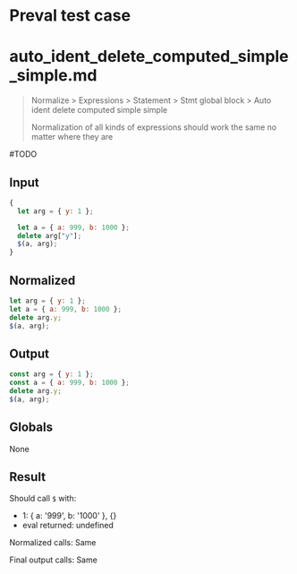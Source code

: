 # Preval test case

# auto_ident_delete_computed_simple_simple.md

> Normalize > Expressions > Statement > Stmt global block > Auto ident delete computed simple simple
>
> Normalization of all kinds of expressions should work the same no matter where they are

#TODO

## Input

`````js filename=intro
{
  let arg = { y: 1 };

  let a = { a: 999, b: 1000 };
  delete arg["y"];
  $(a, arg);
}
`````

## Normalized

`````js filename=intro
let arg = { y: 1 };
let a = { a: 999, b: 1000 };
delete arg.y;
$(a, arg);
`````

## Output

`````js filename=intro
const arg = { y: 1 };
const a = { a: 999, b: 1000 };
delete arg.y;
$(a, arg);
`````

## Globals

None

## Result

Should call `$` with:
 - 1: { a: '999', b: '1000' }, {}
 - eval returned: undefined

Normalized calls: Same

Final output calls: Same
